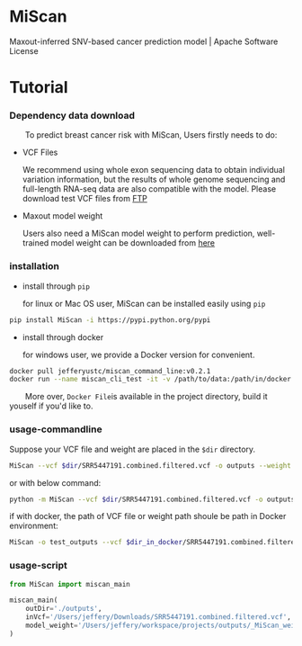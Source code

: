 # MiScan

Maxout-inferred SNV-based cancer prediction model | Apache Software License



# Tutorial

### Dependency data download

&emsp;&emsp;To predict breast cancer risk with MiScan, Users firstly needs to do:

- VCF Files

  We recommend using whole exon sequencing data to obtain individual variation
  information, but the results of whole genome sequencing and full-length RNA-seq
  data are also compatible with the model. Please download test VCF files from [FTP](http://galaxy.ustc.edu.cn:30803/liunianping/miscan/miscan_test_data/)

- Maxout model weight

  Users also need a MiScan model weight to perform prediction, well-trained model weight can be downloaded from [here](http://galaxy.ustc.edu.cn:30803/liunianping/miscan/miscan_model/) 

### installation

- install through `pip`

  for linux or Mac OS user, MiScan can be installed easily using `pip`

```bash
pip install MiScan -i https://pypi.python.org/pypi
```

- install through docker

  for windows user, we provide a Docker version for convenient.

```bash
docker pull jefferyustc/miscan_command_line:v0.2.1
docker run --name miscan_cli_test -it -v /path/to/data:/path/in/docker 9fd
```

&emsp;&emsp;More over, `Docker File`is available in the project directory, build it youself if you'd like to.

### usage-commandline

Suppose your VCF file and weight are placed in the `$dir` directory.

```bash
MiScan --vcf $dir/SRR5447191.combined.filtered.vcf -o outputs --weight $dir/_MiScan_weights.hdf5
```

or with below command:

```bash
python -m MiScan --vcf $dir/SRR5447191.combined.filtered.vcf -o outputs --weight $dir/_MiScan_weights.hdf5
```

if with docker, the path of VCF file or weight path shoule be path in Docker environment:

```bash
MiScan -o test_outputs --vcf $dir_in_docker/SRR5447191.combined.filtered.vcf --weight $dir_in_docker/_MiScan_weights.hdf5
```



### usage-script

```python
from MiScan import miscan_main

miscan_main(
    outDir='./outputs',
    inVcf='/Users/jeffery/Downloads/SRR5447191.combined.filtered.vcf',
    model_weight='/Users/jeffery/workspace/projects/outputs/_MiScan_weights.hdf5'
)
```

